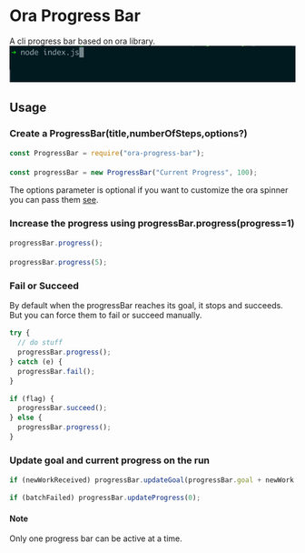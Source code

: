 # Ora Progress Bar

A cli progress bar based on ora library.
![](promo.gif)

## Usage

### Create a ProgressBar(title,numberOfSteps,options?)

```javascript
const ProgressBar = require("ora-progress-bar");

const progressBar = new ProgressBar("Current Progress", 100);
```

The options parameter is optional if you want to customize the ora spinner you can pass them [see](https://github.com/sindresorhus/ora#readme).

### Increase the progress using progressBar.progress(progress=1)

```javascript
progressBar.progress();

progressBar.progress(5);
```

### Fail or Succeed

By default when the progressBar reaches its goal, it stops and succeeds. But you can force them to fail or succeed manually.

```javascript
try {
  // do stuff
  progressBar.progress();
} catch (e) {
  progressBar.fail();
}
```

```javascript
if (flag) {
  progressBar.succeed();
} else {
  progressBar.progress();
}
```

### Update goal and current progress on the run

```javascript
if (newWorkReceived) progressBar.updateGoal(progressBar.goal + newWork.length);
```

```javascript
if (batchFailed) progressBar.updateProgress(0);
```

#### Note

Only one progress bar can be active at a time.
